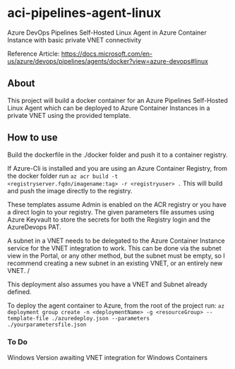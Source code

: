 # aci-pipelines-agent-linux

Azure DevOps Pipelines Self-Hosted Linux Agent in Azure Container Instance with basic private VNET connectivity

Reference Article: https://docs.microsoft.com/en-us/azure/devops/pipelines/agents/docker?view=azure-devops#linux

## About

This project will build a docker container for an Azure Pipelines Self-Hosted Linux Agent which can be deployed to Azure Container Instances in a private VNET using the provided template.

## How to use

Build the dockerfile in the ./docker folder and push it to a container registry.

If Azure-Cli is installed and you are using an Azure Container Registry, from the docker folder run ```az acr build -t <registryserver.fqdn/imagename:tag> -r <registryuser> .```
This will build and push the image directly to the registry.

These templates assume Admin is enabled on the ACR registry or you have a direct login to your registry.  The given parameters file assumes using Azure Keyvault to store the secrets for both the Registry login and the AzureDevops PAT.  

A subnet in a VNET needs to be delegated to the Azure Container Instance service for the VNET integration to work.  This can be done via the subnet view in the Portal, or any other method, but the subnet must be empty, so I recommend creating a new subnet in an existing VNET, or an entirely new VNET.  /

This deployment also assumes you have a VNET and Subnet already defined.

To deploy the agent container to Azure, from the root of the project run: ```az deployment group create -n <deploymentName> -g <resourceGroup> --template-file ./azuredeploy.json --parameters ./yourparametersfile.json```

### To Do

Windows Version awaiting VNET integration for Windows Containers